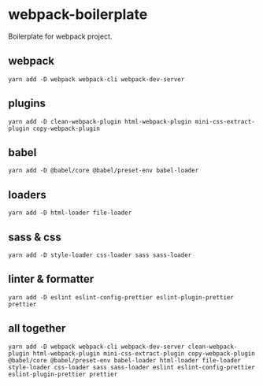 # webpack-boilerplate

Boilerplate for webpack project.

## webpack

```
yarn add -D webpack webpack-cli webpack-dev-server
```

## plugins

```
yarn add -D clean-webpack-plugin html-webpack-plugin mini-css-extract-plugin copy-webpack-plugin
```

## babel

```
yarn add -D @babel/core @babel/preset-env babel-loader
```

## loaders

```
yarn add -D html-loader file-loader
```

## sass & css

```
yarn add -D style-loader css-loader sass sass-loader
```

## linter & formatter

```
yarn add -D eslint eslint-config-prettier eslint-plugin-prettier prettier
```

## all together

```
yarn add -D webpack webpack-cli webpack-dev-server clean-webpack-plugin html-webpack-plugin mini-css-extract-plugin copy-webpack-plugin @babel/core @babel/preset-env babel-loader html-loader file-loader style-loader css-loader sass sass-loader eslint eslint-config-prettier eslint-plugin-prettier prettier
```
